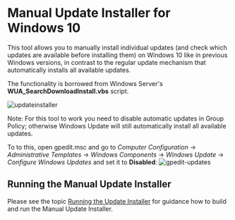 # Manual Update Installer for Windows 10

This tool allows you to manually install individual updates (and check which updates are available before installing them) on Windows 10 like in previous Windows versions, in contrast to the regular update mechanism that automatically installs all available updates.

The functionality is borrowed from Windows Server's **WUA_SearchDownloadInstall.vbs** script.

![updateinstaller](https://cloud.githubusercontent.com/assets/15179430/12044603/b0706400-ae94-11e5-9ddf-2c6657f8a1e1.png)

Note: For this tool to work you need to disable automatic updates in Group Policy; otherwise Windows Update will still automatically install all available updates.

To to this, open gpedit.msc and go to *Computer Configuration* -> *Administrative Templates* -> *Windows Components* -> *Windows Update* -> *Configure Windows Updates* and set it to **Disabled**:
![gpedit-updates](https://cloud.githubusercontent.com/assets/15179430/12044536/5049c752-ae93-11e5-8b2f-df2acb9f711e.png)

## Running the Manual Update Installer

Please see the topic [Running the Update Installer](https://github.com/TTExtensions/ManualWindowsUpdateInstaller/wiki/Running-the-Update-Installer) for guidance how to build and run the Manual Update Installer.